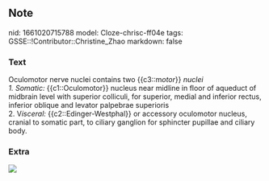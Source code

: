 ## Note
nid: 1661020715788
model: Cloze-chrisc-ff04e
tags: GSSE::!Contributor::Christine_Zhao
markdown: false

### Text
<div>
  <div>
    <div>
      Oculomotor nerve nuclei contains two {{c3::m<span style= 
"font-style: italic;">otor</span>}} <span style="font-style: 
       italic;">nuclei</span>
    </div>
    <div>
      <span style="font-style: italic;">1. Somatic:</span>
      {{c1::Oculomotor}} nucleus near midline in floor of aqueduct
      of midbrain level with superior colliculi, for superior,
      medial and inferior rectus, inferior oblique and levator
      palpebrae superioris
    </div>
    <div>
      2. V<span style="font-style: italic;">isceral:</span>
      {{c2::Edinger-Westphal}} or accessory oculomotor nucleus,
      cranial to somatic part, to ciliary ganglion for sphincter
      pupillae and ciliary body.
    </div>
  </div>
</div>

### Extra
<img src="1f2ddb08877ced68adc7a3e95c65f2_gallery.jpeg">
